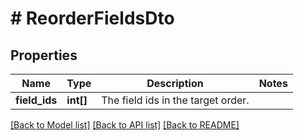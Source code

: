 # # ReorderFieldsDto

## Properties

Name | Type | Description | Notes
------------ | ------------- | ------------- | -------------
**field_ids** | **int[]** | The field ids in the target order. |

[[Back to Model list]](../../README.md#models) [[Back to API list]](../../README.md#endpoints) [[Back to README]](../../README.md)
